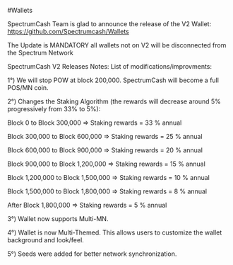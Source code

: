 #Wallets

SpectrumCash Team is glad to announce the release of the V2 Wallet:
https://github.com/Spectrumcash/Wallets

The Update is MANDATORY all wallets not on V2 will be disconnected from the Spectrum Network

SpectrumCash V2 Releases Notes: List of modifications/improvments:

1°) We will stop POW at block 200,000. SpectrumCash will become a full POS/MN coin.

2°) Changes the Staking Algorithm (the rewards will decrease around 5% progressively from 33% to 5%):

Block 0 to Block 300,000 => Staking rewards = 33 % annual

Block 300,000 to Block 600,000 => Staking rewards = 25 % annual

Block 600,000 to Block 900,000 => Staking rewards = 20 % annual

Block 900,000 to Block 1,200,000 => Staking rewards = 15 % annual

Block 1,200,000 to Block 1,500,000 => Staking rewards = 10 % annual

Block 1,500,000 to Block 1,800,000 => Staking rewards = 8 % annual

After Block 1,800,000 => Staking rewards = 5 % annual

3°) Wallet now supports Multi-MN.

4°) Wallet is now Multi-Themed. This allows users to customize the wallet background and look/feel.

5°) Seeds were added for better network synchronization.
